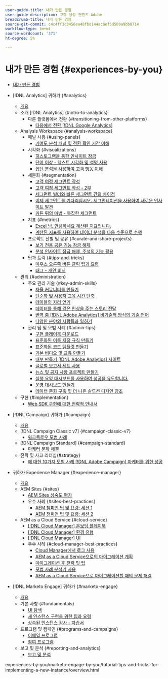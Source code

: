 ```yaml
---
user-guide-title: 내가 만든 경험
user-guide-description: 고객 생성 컨텐츠 Adobe
breadcrumb-title: 내가 만든 경험
source-git-commit: c4c4ff3c3456ea48fbd144ac8ef5d509a9bb0714
workflow-type: tm+mt
source-wordcount: '371'
ht-degree: 5%

---
```



# 내가 만든 경험 {#experiences-by-you}

+ [내가 만든 경험](/help/overview.md)

+ [!DNL Analytics] 귀하가 {#analytics}
   + [개요](/help/analytics/overview.md)
   + 소개 [!DNL Analytics] {#intro-to-analytics}
      + 다른 플랫폼에서 전환 {#transitioning-from-other-platforms}
         + [다음에서 전환 [!DNL Google Analytics]](../analytics/intro-to-analytics/transitioning-from-other-platforms/transition-from-google-analytics.md)
   + Analysis Workspace {#analysis-workspace}
      + 패널 사용 {#using-panels}
         + [기여도 분석 패널 및 전환 확인 기간 이해](../analytics/analysis-workspace/using-panels/understanding-adobe-analytics-attribution-panel-and-lookback-windows.md)
      + 시각화 {#visualizations}
         + [히스토그램을 통한 인사이트 잠금](../analytics/analysis-workspace/visualizations/unlocking-insights-with-histograms.md)
         + [단어 이상 - 텍스트 시각화 및 설명 사용](../analytics/analysis-workspace/visualizations/more-than-words-using-text-visualizations-and-descriptions.md)
         + [집단 분석을 사용하여 고객 행동 이해](../analytics/analysis-workspace/visualizations/use-cohort-analysis-to-understand-customer-behavior.md)
      + 세분화 {#segmentation}
         + [고객 여정 세그먼트 작성](../analytics/analysis-workspace/segmentation/building-customer-journey-segments.md)
         + [고객 여정 세그먼트 작성 - 2부](../analytics/analysis-workspace/segmentation/building-customer-journey-segments-part-two.md)
         + [세그먼트 빌더와 빠른 세그먼트 간의 차이점](../analytics/analysis-workspace/segmentation/differences-between-the-segment-builder-and-quick-segments.md)
         + [이제 세그먼트를 기다리십시오. 세그먼테이션을 사용하여 새로운 인사이트 발견](../analytics/analysis-workspace/segmentation/segmentation-to-discover-new-insights.md)
         + [커튼 뒤의 마법 - 복잡한 세그먼트](../analytics/analysis-workspace/segmentation/the-magic-behind-the-curtain-complex-segments.md)
      + 지표 {#metrics}
         + [Excel 님, 안녕하세요 계산된 지표입니다.](../analytics/analysis-workspace/metrics/goodbye-excel-hello-calculated-metrics.md)
         + [계산된 지표를 사용하여 데이터 분석을 다음 수준으로 수행](../analytics/analysis-workspace/metrics/take-your-data-analysis-to-the-next-level-with-calculated-metrics.md)
      + 프로젝트 선별 및 공유 {#curate-and-share-projects}
         + [보기 전용 공유 기능 잠금 해제](../analytics/analysis-workspace/curate-and-share-projects/unlocking-the-power-of-view-only-sharing.md)
         + [분석 인사이트 잠금 해제, 주석의 기능 활용](../analytics/analysis-workspace/curate-and-share-projects/harnessing-the-power-of-annotations.md)
      + 팁과 트릭 {#tips-and-tricks}
         + [마우스 오른쪽 버튼 클릭 팁과 요령](../analytics/analysis-workspace/tips-and-tricks/right-click-tips-and-tricks-for-more-efficient-workflows.md)
         + [태그 - 개인 비서](../analytics/analysis-workspace/tips-and-tricks/tags-your-personal-assistant.md)
   + 관리 {#administration}
      + 주요 관리 기술 {#key-admin-skills}
         + [자율 커뮤니티를 만들기](../analytics/administration/key-admin-skills/empowered-community.md)
         + [단순화 및 사용자 교육 시간 단축](../analytics/administration/key-admin-skills/simplify-training-users.md)
         + [테이블의 자리 얻기](../analytics/administration/key-admin-skills/gaining-a-seat-at-the-table.md)
         + [데이터를 통해 깊은 인상을 주는 스토리 전달](../analytics/administration/key-admin-skills/telling-impactful-stories-with-data.md)
         + [번역 중 [!DNL Adobe Analytics] 비기술적 방식의 기술 언어](../analytics/administration/key-admin-skills/translating-adobe-analytics-technical-language.md)
         + [다양한 분야의 사람들과 일하기](../analytics/administration/key-admin-skills/working-cross-functionally.md)
      + 관리 팁 및 모범 사례 {#admin-tips}
         + [구현 플레이북 다운로드](../analytics/administration/admin-tips/download-the-adobe-analytics-implementation-playbook.md)
         + [표준화된 이름 지정 규칙 만들기](../analytics/administration/admin-tips/create-standardized-naming-conventions.md)
         + [표준화된 코드 템플릿 만들기](../analytics/administration/admin-tips/create-standardized-code-templates.md)
         + [기본 비디오 및 교육 만들기](../analytics/administration/admin-tips/create-basic-videos-and-training.md)
         + [내부 만들기 [!DNL Adobe Analytics] 사이트](../analytics/administration/admin-tips/create-an-internal-adobe-analytics-site.md)
         + [글로벌 보고서 세트 사용](../analytics/administration/admin-tips/use-a-global-report-suite.md)
         + [뉴스 및 공지 사항 프로젝트 만들기](../analytics/administration/admin-tips/create-a-news-and-announcements-project.md)
         + [실행 요약 대시보드를 사용하여 성공을 유도합니다.](../analytics/administration/admin-tips/driving-success-with-executive-summary-dashboards.md)
         + [운영 대시보드 만들기](../analytics/administration/admin-tips/create-operational-dashboards.md)
         + [데이터 문화 구축 및 더 나은 솔루션 디자인 참조](../analytics/administration/admin-tips/better-sdr.md)
   + 구현 {#implementation}
      + [Web SDK 구현에 대한 전략적 안내서](../analytics/implementation/strategic-guide-to-implementing-web-sdk.md)
+ [!DNL Campaign] 귀하가 {#campaign}
   + [개요](/help/campaign/overview.md)
   + [!DNL Campaign Classic v7] {#campaign-classic-v7}
      + [워크플로우 모범 사례](/help/campaign/ac-v7/workflow-best-practices-for-marketers.md)
   + [!DNL Campaign Standard] {#campaign-standard}
      + [마케터 문제 해결](/help/campaign/acs/troubleshooting-for-marketers.md)
   + 전략 및 사고 리더십{#strategy}
      + [에 대한 10가지 모범 사례 [!DNL Adobe Campaign] 마케터를 위한 성공](/help/campaign/10-best-practices-for-marketers.md)
+ 귀하가 Experience Manager {#experience-manager}
   + [개요](/help/experience-manager/overview.md)
   + AEM Sites {#sites}
      + [AEM Sites 성숙도 평가](/help/experience-manager/sites/expert-resources/maturity-assessment.md)
      + 우수 사례 {#sites-best-practices}
         + [AEM 챔피언 팁 및 요령: 세션 1](/help/experience-manager/sites/expert-resources/champion-tips-1.md)
         + [AEM 챔피언 팁 및 요령: 세션 2](/help/experience-manager/sites/expert-resources/champion-tips-2.md)
   + AEM as a Cloud Service {#cloud-service}
      + [[!DNL Cloud Manager] 온보딩 플레이북](/help/experience-manager/cloud-service/expert-resources/aem-champions/onboarding-playbook.md)
      + [[!DNL Cloud Manager] 환경 유형](/help/experience-manager/cloud-service/expert-resources/aem-champions/environment-types.md)
      + [[!DNL Cloud Manager] UI](/help/experience-manager/cloud-service/expert-resources/aem-champions/cloud-manager-ui.md)
      + 우수 사례 {#cloud-manager-best-practices}
         + [Cloud Manager에서 로그 사용](/help/experience-manager/cloud-service/expert-resources/aem-champions/cloud-manager-using-logs.md)
         + [AEM as a Cloud Service으로의 마이그레이션 계획](/help/experience-manager/cloud-service/expert-resources/aem-champions/migration.md)
         + [마이그레이션 후 전략 및 팁](/help/experience-manager/cloud-service/expert-resources/aem-champions/post-migration.md)
         + [모범 사례 분석기 사용](/help/experience-manager/cloud-service/expert-resources/aem-champions/best-practice-analyzer.md)
         + [AEM as a Cloud Service으로 마이그레이션할 때의 문제 해결](/help/experience-manager/cloud-service/expert-resources/aem-champions/migration-challenges.md)
+ [!DNL Marketo Engage] 귀하가 {#marketo-engage}
   + [개요](/help/marketo/overview.md)
   + 기본 사항 {#fundamentals}
      + [UI 탐색](/help/marketo/fundamentals/ui-navigation.md)
      + [새 인스턴스 구현을 위한 팁과 요령](https://experienceleague.adobe.com/docs/experiences-by-you/implenting-new-instance/overview.html)
      + [상속된 인스턴스 감사 - 자습서](https://experienceleague.adobe.com/docs/experiences-by-you/auditing-an-inherited-instance/overview.html)
   + 프로그램 및 캠페인 {#programs-and-campaigns}
      + [이메일 프로그램](/help/marketo/programs/email-programs.md)
      + [참여 프로그램](/help/marketo/programs/engagement-programs.md)
   + 보고 및 분석 {#reporting-and-analytics}
      + [보고 및 분석](/help/marketo/reporting/reporting-and-analytics.md)

experiences-by-you/marketo-engage-by-you/tutorial-tips-and-tricks-for-implementing-a-new-instance/overview.html